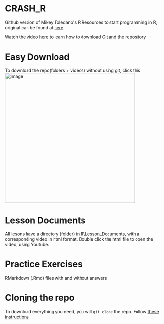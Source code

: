 # CRASH_R
Github version of Mikey Toledano's R Resources to start programming in R, original can be found at [here](https://drive.google.com/drive/folders/1ehWkZqhXtSw3Q_QDr0H5xKM6iPS03utX)

Watch the video [here](https://www.youtube.com/watch?v=FmmKgi0IUfs&feature=youtu.be) to learn how to download Git and the repository

# Easy Download 
To download the repo(folders + videos) without using git, click this
<img width="422" alt="image" src="https://github.com/jsmbsCRASH/CRASH_R/assets/75629510/33b1d67e-375f-47dd-8acd-c2346001778b">


# Lesson Documents
All lesons have a directory (folder) in R\Lesson_Documents, with a corresponding video in html format. Double click the html file to open the video, using Youtube.
# Practice Exercises
RMarkdown (.Rmd) files with and without answers
# Cloning the repo 
To download everything you need, you will `git clone` the repo. Follow [these instructions](https://docs.github.com/en/repositories/creating-and-managing-repositories/cloning-a-repository)

